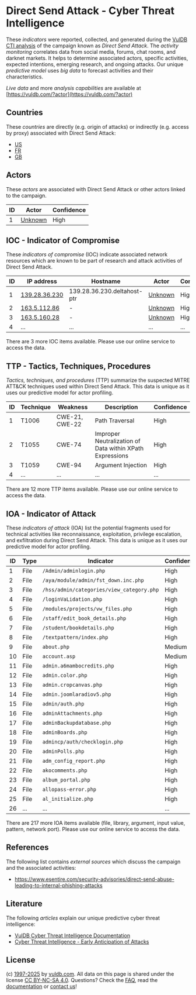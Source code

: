 # Direct Send Attack - Cyber Threat Intelligence

These _indicators_ were reported, collected, and generated during the [VulDB CTI analysis](https://vuldb.com/?kb.cti) of the campaign known as _Direct Send Attack_. The _activity monitoring_ correlates data from social media, forums, chat rooms, and darknet markets. It helps to determine associated actors, specific activities, expected intentions, emerging research, and ongoing attacks. Our unique _predictive model_ uses _big data_ to forecast activities and their characteristics.

_Live data_ and more _analysis capabilities_ are available at [https://vuldb.com/?actor](https://vuldb.com/?actor)

## Countries

These _countries_ are directly (e.g. origin of attacks) or indirectly (e.g. access by proxy) associated with Direct Send Attack:

* [US](https://vuldb.com/?country.us)
* [FR](https://vuldb.com/?country.fr)
* [GB](https://vuldb.com/?country.gb)

## Actors

These _actors_ are associated with Direct Send Attack or other actors linked to the campaign.

ID | Actor | Confidence
-- | ----- | ----------
1 | [Unknown](https://vuldb.com/?actor.unknown) | High

## IOC - Indicator of Compromise

These _indicators of compromise_ (IOC) indicate associated network resources which are known to be part of research and attack activities of Direct Send Attack.

ID | IP address | Hostname | Actor | Confidence
-- | ---------- | -------- | ----- | ----------
1 | [139.28.36.230](https://vuldb.com/?ip.139.28.36.230) | 139.28.36.230.deltahost-ptr | [Unknown](https://vuldb.com/?actor.unknown) | High
2 | [163.5.112.86](https://vuldb.com/?ip.163.5.112.86) | - | [Unknown](https://vuldb.com/?actor.unknown) | High
3 | [163.5.160.28](https://vuldb.com/?ip.163.5.160.28) | - | [Unknown](https://vuldb.com/?actor.unknown) | High
4 | ... | ... | ... | ...

There are 3 more IOC items available. Please use our online service to access the data.

## TTP - Tactics, Techniques, Procedures

_Tactics, techniques, and procedures_ (TTP) summarize the suspected MITRE ATT&CK techniques used within Direct Send Attack. This data is unique as it uses our predictive model for actor profiling.

ID | Technique | Weakness | Description | Confidence
-- | --------- | -------- | ----------- | ----------
1 | T1006 | CWE-21, CWE-22 | Path Traversal | High
2 | T1055 | CWE-74 | Improper Neutralization of Data within XPath Expressions | High
3 | T1059 | CWE-94 | Argument Injection | High
4 | ... | ... | ... | ...

There are 12 more TTP items available. Please use our online service to access the data.

## IOA - Indicator of Attack

These _indicators of attack_ (IOA) list the potential fragments used for technical activities like reconnaissance, exploitation, privilege escalation, and exfiltration during Direct Send Attack. This data is unique as it uses our predictive model for actor profiling.

ID | Type | Indicator | Confidence
-- | ---- | --------- | ----------
1 | File | `/Admin/adminlogin.php` | High
2 | File | `/aya/module/admin/fst_down.inc.php` | High
3 | File | `/hss/admin/categories/view_category.php` | High
4 | File | `/loginVaLidation.php` | High
5 | File | `/modules/projects/vw_files.php` | High
6 | File | `/staff/edit_book_details.php` | High
7 | File | `/student/bookdetails.php` | High
8 | File | `/textpattern/index.php` | High
9 | File | `about.php` | Medium
10 | File | `account.asp` | Medium
11 | File | `admin.a6mambocredits.php` | High
12 | File | `admin.color.php` | High
13 | File | `admin.cropcanvas.php` | High
14 | File | `admin.joomlaradiov5.php` | High
15 | File | `admin/auth.php` | High
16 | File | `adminAttachments.php` | High
17 | File | `adminBackupdatabase.php` | High
18 | File | `adminBoards.php` | High
19 | File | `admincp/auth/checklogin.php` | High
20 | File | `adminPolls.php` | High
21 | File | `adm_config_report.php` | High
22 | File | `akocomments.php` | High
23 | File | `album_portal.php` | High
24 | File | `allopass-error.php` | High
25 | File | `al_initialize.php` | High
26 | ... | ... | ...

There are 217 more IOA items available (file, library, argument, input value, pattern, network port). Please use our online service to access the data.

## References

The following list contains _external sources_ which discuss the campaign and the associated activities:

* https://www.esentire.com/security-advisories/direct-send-abuse-leading-to-internal-phishing-attacks

## Literature

The following _articles_ explain our unique predictive cyber threat intelligence:

* [VulDB Cyber Threat Intelligence Documentation](https://vuldb.com/?kb.cti)
* [Cyber Threat Intelligence - Early Anticipation of Attacks](https://www.scip.ch/en/?labs.20201022)

## License

(c) [1997-2025](https://vuldb.com/?kb.changelog) by [vuldb.com](https://vuldb.com/?kb.about). All data on this page is shared under the license [CC BY-NC-SA 4.0](https://creativecommons.org/licenses/by-nc-sa/4.0/). Questions? Check the [FAQ](https://vuldb.com/?kb.faq), read the [documentation](https://vuldb.com/?kb) or [contact us](https://vuldb.com/?contact)!
